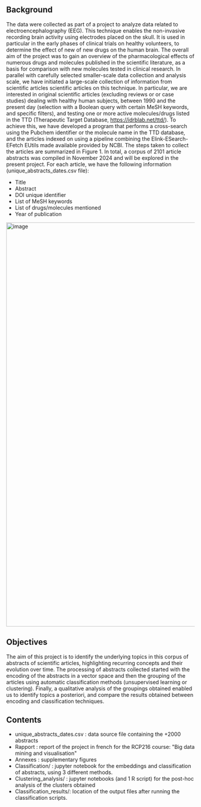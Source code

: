 ## Background 
The data were collected as part of a project to analyze data related to electroencephalography (EEG). This technique enables the non-invasive recording brain activity using electrodes placed on the skull. It is used in particular in the early phases of clinical trials on healthy volunteers, to determine the effect of new of new drugs on the human brain. The overall aim of the project was to gain an overview of the pharmacological effects of numerous drugs and molecules published in the scientific literature, as a basis for comparison with new molecules tested in clinical research.
In parallel with carefully selected smaller-scale data collection and analysis scale, we have initiated a large-scale collection of information from scientific articles scientific articles on this technique. In particular, we are interested in original scientific articles (excluding reviews or or case studies) dealing with healthy human subjects, between 1990 and the present day (selection with a Boolean query with certain MeSH keywords, and specific filters), and testing one or more active molecules/drugs listed in the TTD (Therapeutic Target Database, https://idrblab.net/ttd/).
To achieve this, we have developed a program that performs a cross-search using the Pubchem identifier or the molecule name in the TTD database, and the articles indexed on using a pipeline combining the Elink-ESearch-EFetch EUtils made available
provided by NCBI.
The steps taken to collect the articles are summarized in Figure 1. In total, a corpus of 2101 article abstracts was compiled in November 2024 and will be explored in the present project. For each article, we have the following information (unique_abstracts_dates.csv file):
- Title
- Abstract
- DOI unique identifier
- List of MeSH keywords
- List of drugs/molecules mentioned
- Year of publication

<img width="1080" alt="image" src="https://github.com/user-attachments/assets/aaf7e367-b5f6-4b41-86de-d00752659f28" />

## Objectives 
The aim of this project is to identify the underlying topics in this corpus of abstracts of scientific articles, highlighting recurring concepts and their evolution over time.
The processing of abstracts collected started with the encoding of the abstracts in a vector space and then the grouping of the articles using automatic classification methods (unsupervised learning or clustering). Finally, a qualitative analysis of the groupings obtained enabled us to identify topics a posteriori, and compare the results obtained between encoding and classification techniques.

## Contents
- unique_abstracts_dates.csv : data source file containing the +2000 abstracts
- Rapport : report of the project in french for the RCP216 course: "Big data mining and visualisation"
- Annexes : supplementary figures
- Classification/ : jupyter notebook for the embeddings and classification of abstracts, using 3 different methods.
- Clustering_analysis/ : jupyter notebooks (and 1 R script) for the post-hoc analysis of the clusters obtained
- Classification_results/: location of the output files after running the classification scripts.
